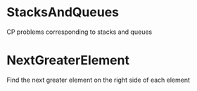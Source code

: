 # StacksAndQueues
CP problems corresponding to stacks and queues

# NextGreaterElement
Find the next greater element on the right side of each element 

